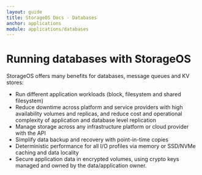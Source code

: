 ```yaml
---
layout: guide
title: StorageOS Docs - Databases
anchor: applications
module: applications/databases
---
```


# Running databases with StorageOS

StorageOS offers many benefits for databases, message queues and KV stores:

* Run different application workloads (block, filesystem and shared filesystem)
* Reduce downtime across platform and service providers with high availability volumes and replicas, and reduce cost and operational complexity of application and database level replication
* Manage storage across any infrastructure platform or cloud provider with the API
* Simplify data backup and recovery with point-in-time copies
* Deterministic performance for all I/O profiles via memory or SSD/NVMe caching and data locality
* Secure application data in encrypted volumes, using crypto keys managed and owned by the data/application owner.

